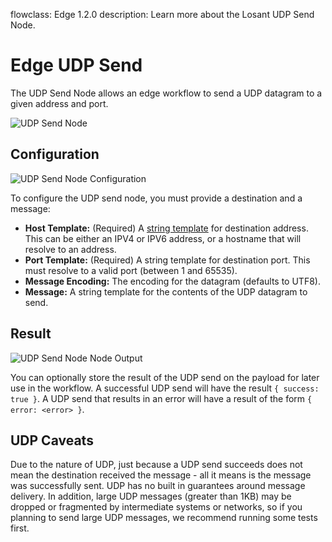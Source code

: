 flowclass: Edge 1.2.0
description: Learn more about the Losant UDP Send Node.

# Edge UDP Send

The UDP Send Node allows an edge workflow to send a UDP datagram to a given address and port.

![UDP Send Node](/images/workflows/outputs/udp-send-node.png "UDP Send Node")

## Configuration

![UDP Send Node Configuration](/images/workflows/outputs/udp-send-node-config.png "UDP Send Node Configuration")

To configure the UDP send node, you must provide a destination and a message:

* **Host Template:** (Required) A [string template](/workflows/accessing-payload-data/#string-templates) for destination address. This can be either an IPV4 or IPV6 address, or a hostname that will resolve to an address.
* **Port Template:** (Required) A string template for destination port. This must resolve to a valid port (between 1 and 65535).
* **Message Encoding:** The encoding for the datagram (defaults to UTF8).
* **Message:** A string template for the contents of the UDP datagram to send.

## Result

![UDP Send Node Node Output](/images/workflows/outputs/udp-send-node-output.png "Run Executable Node Output")

You can optionally store the result of the UDP send on the payload for later use in the workflow. A successful UDP send will have the result `{ success: true }`. A UDP send that results in an error will have a result of the form `{ error: <error> }`.

## UDP Caveats

Due to the nature of UDP, just because a UDP send succeeds does not mean the destination received the message - all it means is the message was successfully sent. UDP has no built in guarantees around message delivery. In addition, large UDP messages (greater than 1KB) may be dropped or fragmented by intermediate systems or networks, so if you planning to send large UDP messages, we recommend running some tests first.
